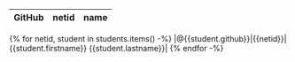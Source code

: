 |GitHub|netid|name|
|----|------|----|
{% for netid, student in students.items() -%}
|@{{student.github}}|{{netid}}|{{student.firstname}} {{student.lastname}}|
{% endfor -%}

